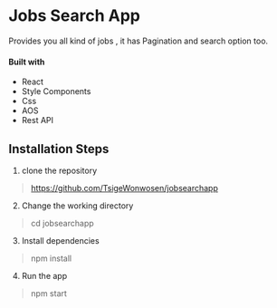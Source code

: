 # Jobs Search App

Provides you all kind of jobs , it has Pagination and search option too.

#### Built with

- React
- Style Components
- Css
- AOS
- Rest API

## Installation Steps

1. clone the repository

> https://github.com/TsigeWonwosen/jobsearchapp

2. Change the working directory

> cd jobsearchapp

3. Install dependencies

> npm install

4. Run the app

> npm start
